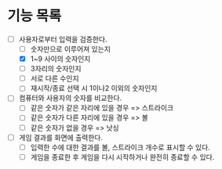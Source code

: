 # 기능 목록

-[ ] 사용자로부터 입력을 검증한다.
	-[ ] 숫자만으로 이루어져 있는지
    -[X] 1~9 사이의 숫자인지 
	-[ ] 3자리의 숫자인지
	-[ ] 서로 다른 수인지
	-[ ] 재시작/종료 선택 시 1이나2 이외의 숫자인지
-[ ] 컴퓨터와 사용자의 숫자를 비교한다.
	-[ ] 같은 숫자가 같은 자리에 있을 경우 => 스트라이크
	-[ ] 같은 숫자가 다른 자리에 있을 경우 => 볼
	-[ ] 같은 숫자가 없을 경우 => 낫싱
-[ ] 게임 결과를 화면에 출력한다.
	-[ ] 입력한 수에 대한 결과를 볼, 스트라이크 개수로 표시할 수 있다.
	-[ ] 게임을 종료한 후 게임을 다시 시작하거나 완전히 종료할 수 있다.